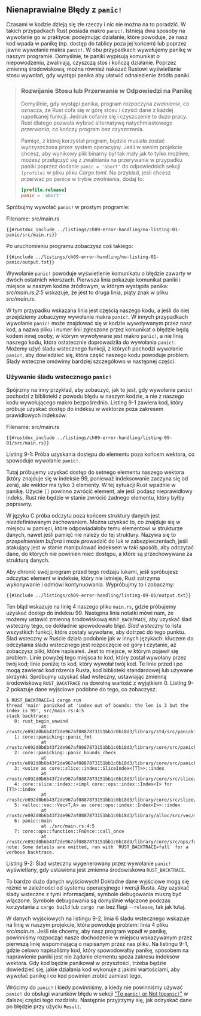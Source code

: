 ## Nienaprawialne Błędy z `panic!`

Czasami w kodzie dzieją się złe rzeczy i nic nie można na to poradzić.
W takich przypadkach Rust posiada makro `panic!`. Istnieją dwa sposoby na wywołanie go
w praktyce: podejmując działanie, które powoduje, że nasz kod wpada w panikę (np.
dostęp do tablicy poza jej końcem) lub poprzez jawne wywołanie makra `panic!`.
W obu przypadkach wywołujemy panikę w naszym programie. Domyślnie, te paniki 
wypisują komunikat o niepowodzeniu, zwalniają, czyszczą stos i kończą działanie. Poprzez
zmienną środowiskową, można również nakazać Rustowi wyświetlanie stosu wywołań, gdy wystąpi
panika aby ułatwić odnalezienie źródła paniki.

> ### Rozwijanie Stosu lub Przerwanie w Odpowiedzi na Panikę
>
> Domyślnie, gdy wystąpi panika, program rozpoczyna *zwalnianie*, co oznacza, że
> Rust cofa się w górę stosu i czyści dane z każdej napotkanej funkcji.
> Jednak cofanie się i czyszczenie to dużo pracy. Rust dlatego pozwala wybrać 
> alternatywę natychmiastowego *przerwania*, co kończy program bez czyszczenia.
>
> Pamięć, z której korzystał program, będzie musiała zostać wyczyszczona przez
> system operacyjny. Jeśli w swoim projekcie chcesz, aby wynikowy plik binarny był tak
> mały jak to tylko możliwe, możesz przełączyć się z zwalniania na przerywanie w przypadku paniki poprzez
> dodanie `panic = 'abort'` do odpowiednich sekcji `[profile]` w pliku
> pliku *Cargo.toml*. Na przykład, jeśli chcesz przerwać po panice w trybie zwolnienia,
> dodaj to:
>
> ```toml
> [profile.release]
> panic = 'abort'
> ```

Spróbujmy wywołać `panic!` w prostym programie:

<span class="filename">Filename: src/main.rs</span>

```rust,should_panic,panics
{{#rustdoc_include ../listings/ch09-error-handling/no-listing-01-panic/src/main.rs}}
```

Po uruchomieniu programu zobaczysz coś takiego:

```console
{{#include ../listings/ch09-error-handling/no-listing-01-panic/output.txt}}
```

Wywołanie `panic!` powoduje wyświetlenie komunikatu o błędzie zawarty w dwóch ostatnich wierszach.
Pierwsza linia pokazuje komunikat paniki i miejsce w naszym kodzie źródłowym, w którym
wystąpiła panika: *src/main.rs:2:5* wskazuje, że jest to druga linia,
piąty znak w pliku *src/main.rs*.

W tym przypadku wskazana linia jest częścią naszego kodu, a jeśli do niej przejdziemy
zobaczymy wywołanie makra `panic!`. W innych przypadkach wywołanie `panic!` może znajdować 
się w kodzie wywoływanym przez nasz kod, a nazwa pliku i numer linii zgłoszone przez 
komunikat o błędzie będą kodem innej osoby, w którym wywoływane jest makro `panic!`, 
a nie linią naszego kodu, która ostatecznie doprowadziła do wywołania `panic!`.
Możemy użyć śladu wstecznego funkcji, z których pochodzi wywołanie `panic!`, 
aby dowiedzieć się, która część naszego kodu powoduje problem. Ślady wsteczne omówimy
bardziej szczegółowo w następnej części.

### Używanie śladu wstecznego `panic!`

Spójrzmy na inny przykład, aby zobaczyć, jak to jest, gdy wywołanie `panic!` 
pochodzi z biblioteki z powodu błędu w naszym kodzie, a nie z naszego kodu 
wywołującego makro bezpośrednio. 
Listing 9-1 zawiera kod, który próbuje uzyskać 
dostęp do indeksu w wektorze poza zakresem prawidłowych indeksów.

<span class="filename">Filename: src/main.rs</span>

```rust,should_panic,panics
{{#rustdoc_include ../listings/ch09-error-handling/listing-09-01/src/main.rs}}
```

<span class="caption">Listing 9-1: Próba uzyskania dostępu do elementu poza
końcem wektora, co spowoduje wywołanie `panic!`.</span>

Tutaj próbujemy uzyskać dostęp do setnego elementu naszego wektora (który 
znajduje się w indeksie 99, ponieważ indeksowanie zaczyna się od zera),
ale wektor ma tylko 3 elementy. W tej sytuacji Rust wpadnie w panikę. 
Użycie `[]` powinno zwrócić element, ale jeśli podasz nieprawidłowy indeks, 
Rust nie będzie w stanie zwrócić żadnego elementu, który byłby poprawny.

W języku C próba odczytu poza końcem struktury danych jest niezdefiniowanym 
zachowaniem. Można uzyskać to, co znajduje się w miejscu w pamięci, które
odpowiadałoby temu elementowi w strukturze danych, nawet jeśli pamięć nie należy
do tej struktury. Nazywa się to *przepełnieniem bufora* i może prowadzić do luk
w zabezpieczeniach, jeśli atakujący jest w stanie manipulować indeksem 
w taki sposób, aby odczytać dane, do których nie powinien mieć dostępu,
a które są przechowywane za strukturą danych.

Aby chronić swój program przed tego rodzaju lukami, jeśli spróbujesz odczytać
element w indeksie, który nie istnieje, Rust zatrzyma wykonywanie 
i odmówi kontynuowania. Wypróbujmy to i zobaczmy:

```console
{{#include ../listings/ch09-error-handling/listing-09-01/output.txt}}
```

Ten błąd wskazuje na linię 4 naszego pliku `main.rs`, gdzie próbujemy uzyskać
dostęp do indeksu 99. Następna linia notatki mówi nam, że możemy ustawić 
zmienną środowiskową `RUST_BACKTRACE`, aby uzyskać ślad wsteczny tego, 
co dokładnie spowodowało błąd. *Ślad wsteczny* to lista wszystkich funkcji,
które zostały wywołane, aby dotrzeć do tego punktu. Ślad wsteczny w Ruście działa 
podobnie jak w innych językach: kluczem do odczytania śladu wstecznego jest
rozpoczęcie od góry i czytanie, aż zobaczysz pliki, które napisałeś. Jest to miejsce,
w którym pojawił się problem. Linie powyżej tego miejsca to kod, który został wywołany
przez twój kod; linie poniżej to kod, który wywołał twój kod. Te linie przed i po mogą
zawierać kod rdzenia Rusta, kod biblioteki standardowej lub używane skrzynki.
Spróbujmy uzyskać ślad wsteczny, ustawiając zmienną środowiskową `RUST_BACKTRACE`
na dowolną wartość z wyjątkiem 0. Listing 9-2 pokazuje dane wyjściowe podobne do tego, co zobaczysz.

<!-- manual-regeneration
cd listings/ch09-error-handling/listing-09-01
RUST_BACKTRACE=1 cargo run
copy the backtrace output below
check the backtrace number mentioned in the text below the listing
-->

```console
$ RUST_BACKTRACE=1 cargo run
thread 'main' panicked at 'index out of bounds: the len is 3 but the index is 99', src/main.rs:4:5
stack backtrace:
   0: rust_begin_unwind
             at /rustc/e092d0b6b43f2de967af0887873151bb1c0b18d3/library/std/src/panicking.rs:584:5
   1: core::panicking::panic_fmt
             at /rustc/e092d0b6b43f2de967af0887873151bb1c0b18d3/library/core/src/panicking.rs:142:14
   2: core::panicking::panic_bounds_check
             at /rustc/e092d0b6b43f2de967af0887873151bb1c0b18d3/library/core/src/panicking.rs:84:5
   3: <usize as core::slice::index::SliceIndex<[T]>>::index
             at /rustc/e092d0b6b43f2de967af0887873151bb1c0b18d3/library/core/src/slice/index.rs:242:10
   4: core::slice::index::<impl core::ops::index::Index<I> for [T]>::index
             at /rustc/e092d0b6b43f2de967af0887873151bb1c0b18d3/library/core/src/slice/index.rs:18:9
   5: <alloc::vec::Vec<T,A> as core::ops::index::Index<I>>::index
             at /rustc/e092d0b6b43f2de967af0887873151bb1c0b18d3/library/alloc/src/vec/mod.rs:2591:9
   6: panic::main
             at ./src/main.rs:4:5
   7: core::ops::function::FnOnce::call_once
             at /rustc/e092d0b6b43f2de967af0887873151bb1c0b18d3/library/core/src/ops/function.rs:248:5
note: Some details are omitted, run with `RUST_BACKTRACE=full` for a verbose backtrace.
```

<span class="caption">Listing 9-2: Ślad wsteczny wygenerowany przez wywołanie `panic!` wyświetlany,
gdy ustawiona jest zmienna środowiskowa `RUST_BACKTRACE`.</span>

To bardzo dużo danych wyjściowych! Dokładne dane wyjściowe mogą się różnić
w zależności od systemu operacyjnego i wersji Rusta. Aby uzyskać ślady wsteczne
z tymi informacjami, symbole debugowania muszą być włączone. Symbole debugowania
są domyślnie włączone podczas korzystania z `cargo build` lub `cargo run`
bez flagi `--release`, tak jak tutaj.

W danych wyjściowych na listingu 9-2, linia 6 śladu wstecznego wskazuje na linię
w naszym projekcie, która powoduje problem: linia 4 pliku *src/main.rs*. Jeśli nie chcemy, 
aby nasz program wpadł w panikę, powinniśmy rozpocząć nasze dochodzenie w miejscu wskazywanym
przez pierwszą linię wspominającą o napisanym przez nas pliku. Na listingu 9-1, 
gdzie celowo napisaliśmy kod, który spowodowałby panikę, sposobem na naprawienie paniki jest
nie żądanie elementu spoza zakresu indeksów wektora. Gdy kod będzie panikował w przyszłości, 
trzeba będzie dowiedzieć się, jakie działania kod wykonuje z jakimi wartościami, aby wywołać panikę
i co kod powinien zrobić zamiast tego.

Wrócimy do `panic!` i kiedy powinniśmy, a kiedy nie powinniśmy używać `panic!` 
do obsługi warunków błędu w sekcji ["To `panic!` or Not to`panic!`"][to-panic-or-not-to-panic]
w dalszej części tego rozdziału. Następnie przyjrzymy się, jak odzyskać
dane po błędzie przy użyciu `Result`.

[to-panic-or-not-to-panic]:
ch09-03-to-panic-or-not-to-panic.html#to-panic-or-not-to-panic
